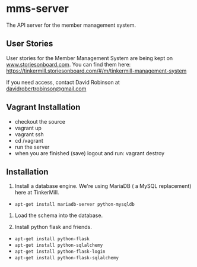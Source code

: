 mms-server
==========

The API server for the member management system.

User Stories
------------

User stories for the Member Management System are being kept on www.storiesonboard.com.  You can find them here: https://tinkermill.storiesonboard.com/#/m/tinkermill-management-system

If you need access, contact David Robinson at davidrobertrobinson@gmail.com

Vagrant Installation
--------------------
* checkout the source
* vagrant up
* vagrant ssh
* cd /vagrant
* run the server
* when you are finished (save) logout and run: vagrant destroy 

Installation
------------

1. Install a database engine.  We're using MariaDB ( a MySQL replacement) here at TinkerMill.
 * `apt-get install mariadb-server python-mysqldb`

1. Load the schema into the database.

1. Install python flask and friends.
 * `apt-get install python-flask`
 * `apt-get install python-sqlalchemy`
 * `apt-get install python-flask-login`
 * `apt-get install python-flask-sqlalchemy`

